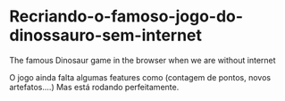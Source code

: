 # Recriando-o-famoso-jogo-do-dinossauro-sem-internet
The famous Dinosaur game in the browser when we are without internet

O jogo ainda falta algumas features como (contagem de pontos, novos artefatos....) Mas está rodando perfeitamente.
